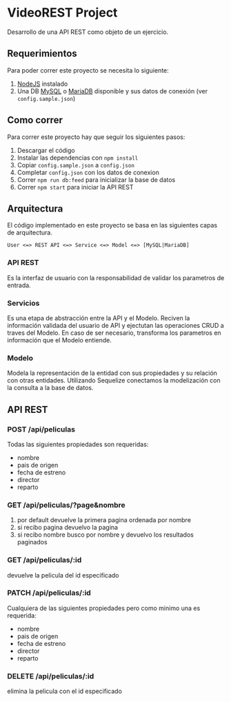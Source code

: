 # VideoREST Project
Desarrollo de una API REST como objeto de un ejercicio.

## Requerimientos
Para poder correr este proyecto se necesita lo siguiente:
1. [NodeJS](https://nodejs.org) instalado 
2. Una DB [MySQL](https://www.mysql.com/) o [MariaDB](https://mariadb.org/) disponible y sus datos de conexión (ver `config.sample.json`)

## Como correr
Para correr este proyecto hay que seguir los siguientes pasos:

1. Descargar el código
2. Instalar las dependencias con `npm install`
3. Copiar `config.sample.json` a `config.json` 
4. Completar `config.json` con los datos de conexion
5. Correr `npm run db:feed` para inicializar la base de datos
6. Correr `npm start` para iniciar la API REST

## Arquitectura
El código implementado en este proyecto se basa en las siguientes capas de arquitectura.
```
User <=> REST API <=> Service <=> Model <=> [MySQL|MariaDB]
```

### API REST
Es la interfaz de usuario con la responsabilidad de validar los parametros de entrada.

### Servicios 
Es una etapa de abstracción entre la API y el Modelo.
Reciven la información validada del usuario de API y ejectutan las operaciones CRUD a traves del Modelo. En caso de ser necesario, transforma los parametros en información que el Modelo entiende.

### Modelo
Modela la representación de la entidad con sus propiedades y su relación con otras entidades. Utilizando Sequelize conectamos la modelización con la consulta a la base de datos.

## API REST

### POST /api/peliculas
Todas las siguientes propiedades son requeridas: 
- nombre
- pais de origen
- fecha de estreno
- director
- reparto

### GET /api/peliculas/?page&nombre
1. por default devuelve la primera pagina ordenada por nombre
2. si recibo pagina devuelvo la pagina
3. si recibo nombre busco por nombre y devuelvo los resultados paginados

### GET /api/peliculas/:id
devuelve la pelicula del id especificado


### PATCH /api/peliculas/:id
Cualquiera de las siguientes propiedades pero como minimo una es requerida:
- nombre
- pais de origen
- fecha de estreno
- director
- reparto

### DELETE /api/peliculas/:id
elimina la pelicula con el id especificado